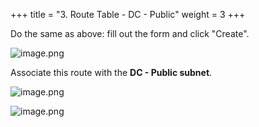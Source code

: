 +++
title = "3. Route Table - DC - Public"
weight = 3
+++


Do the same as above: fill out the form and click "Create".


![image.png](/images/004-iv-setup-vpc-dc-resources/16-857546-image.png)


Associate this route with the **DC - Public subnet**.


![image.png](/images/004-iv-setup-vpc-dc-resources/16-846292-image.png)


![image.png](/images/004-iv-setup-vpc-dc-resources/16-423226-image.png)


